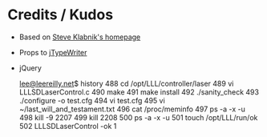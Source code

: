 # Credits / Kudos

* Based on [Steve Klabnik's homepage](https://github.com/steveklabnik "Steve Klabnik's homepage") 
* Props to [jTypeWriter](http://plugins.jquery.com/project/jTypeWriter "jTypeWriter")
* jQuery

   lee@leereilly.net$ history
   488 cd /opt/LLL/controller/laser
   489 vi LLLSDLaserControl.c
   490 make
   491 make install
   492 ./sanity_check
   493 ./configure -o test.cfg
   494 vi test.cfg
   495 vi ~/last_will_and_testament.txt
   496 cat /proc/meminfo
   497 ps -a -x -u
   498 kill -9 2207
   499 kill 2208
   500 ps -a -x -u
   501 touch /opt/LLL/run/ok
   502 LLLSDLaserControl -ok 1